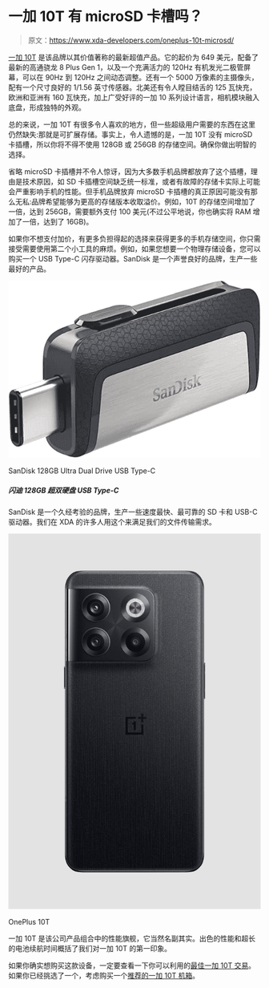 # 一加 10T 有 microSD 卡槽吗？

> 原文：<https://www.xda-developers.com/oneplus-10t-microsd/>

[一加 10T](https://www.xda-developers.com/oneplus-10t-review/) 是该品牌以其价值著称的最新超值产品。它的起价为 649 美元，配备了最新的高通骁龙 8 Plus Gen 1，以及一个充满活力的 120Hz 有机发光二极管屏幕，可以在 90Hz 到 120Hz 之间动态调整。还有一个 5000 万像素的主摄像头，配有一个尺寸良好的 1/1.56 英寸传感器。北美还有令人瞠目结舌的 125 瓦快充，欧洲和亚洲有 160 瓦快充，加上广受好评的一加 10 系列设计语言，相机模块融入底盘，形成独特的外观。

总的来说，一加 10T 有很多令人喜欢的地方，但一些超级用户需要的东西在这里仍然缺失:那就是可扩展存储。事实上，令人遗憾的是，一加 10T 没有 microSD 卡插槽，所以你将不得不使用 128GB 或 256GB 的存储空间。确保你做出明智的选择。

省略 microSD 卡插槽并不令人惊讶，因为大多数手机品牌都放弃了这个插槽，理由是技术原因，如 SD 卡插槽空间缺乏统一标准，或者有故障的存储卡实际上可能会严重影响手机的性能。但手机品牌放弃 microSD 卡插槽的真正原因可能没有那么无私:品牌希望能够为更高的存储版本收取溢价。例如，10T 的存储空间增加了一倍，达到 256GB，需要额外支付 100 美元(不过公平地说，你也确实将 RAM 增加了一倍，达到了 16GB)。

如果你不想支付加价，有更多负担得起的选择来获得更多的手机存储空间，你只需接受需要使用第二个小工具的麻烦。例如，如果您想要一个物理存储设备，您可以购买一个 USB Type-C 闪存驱动器。SanDisk 是一个声誉良好的品牌，生产一些最好的产品。

 <picture>![SanDisk is a proven brand that makes some of the fastest and most reliable SD cards and USB-C drives. Many of us at XDA use this exact one for our file transfer needs. ](img/cce5ca85ccf853d279d517181fbc83d9.png)</picture> 

SanDisk 128GB Ultra Dual Drive USB Type-C

##### 闪迪 128GB 超双硬盘 USB Type-C

SanDisk 是一个久经考验的品牌，生产一些速度最快、最可靠的 SD 卡和 USB-C 驱动器。我们在 XDA 的许多人用这个来满足我们的文件传输需求。

 <picture>![The OnePlus 10T is a high-end smartphone with a triple rear camera system. It packs the Snapdragon 8 Plus Gen 1 chip and runs OxygenOS 12.1.](img/d0dd314ab44e8e89708c98fdaa0abc75.png)</picture> 

OnePlus 10T

一加 10T 是该公司产品组合中的性能旗舰，它当然名副其实。出色的性能和超长的电池续航时间概括了我们对一加 10T 的第一印象。

如果你确实想购买这款设备，一定要查看一下你可以利用的[最佳一加 10T 交易](https://www.xda-developers.com/best-oneplus-10t-deals/)。如果你已经挑选了一个，考虑购买一个[推荐的一加 10T 机箱](https://www.xda-developers.com/best-oneplus-10t-cases/)。